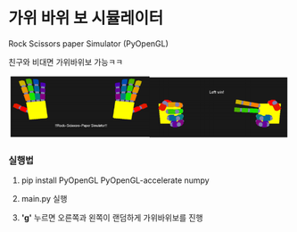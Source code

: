 # 가위 바위 보 시뮬레이터
Rock Scissors paper Simulator (PyOpenGL)

친구와 비대면 가위바위보 가능ㅋㅋ

<img src = "overview.png">

### 실행법
1. pip install PyOpenGL PyOpenGL-accelerate numpy

2. main.py 실행

3. **'g'** 누르면 오른쪽과 왼쪽이 랜덤하게 가위바위보를 진행
